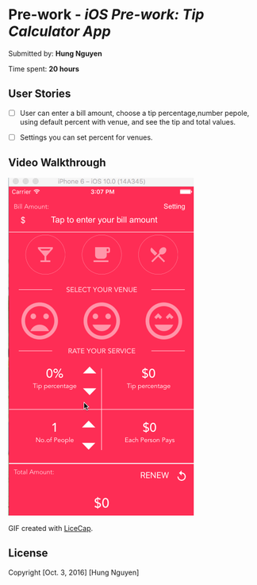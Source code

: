 # Pre-work - *iOS Pre-work: Tip Calculator App*

Submitted by: **Hung Nguyen**

Time spent: **20 hours**

## User Stories

* [ ] User can enter a bill amount, choose a tip percentage,number pepole, using default percent with venue, and see the tip and total values.
* [ ] Settings you can set percent for venues.


## Video Walkthrough 

<img src='https://github.com/men0322/Tip_Calculator/blob/master/tip.gif' title='Video Walkthrough' width='' alt='Video Walkthrough' />

GIF created with [LiceCap](http://www.cockos.com/licecap/).

## License

Copyright [Oct. 3, 2016] [Hung Nguyen]

